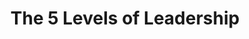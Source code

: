 ---
layout: book
title: The 5 Levels of Leadership
tagline: Proven Steps to Maximize Your Potential
authors: [John Maxwell]
amazon_url: https://www.amazon.com/Levels-Leadership-Proven-Maximize-Potential/dp/1599953633
categories: [ leadership ]
tags: [ featured, influence ]
rating: 5
ratings_count : 3436
image: https://images-na.ssl-images-amazon.com/images/I/41DGzSUtbNL._SY291_BO1,204,203,200_QL40_FMwebp_.jpg
description: 
---